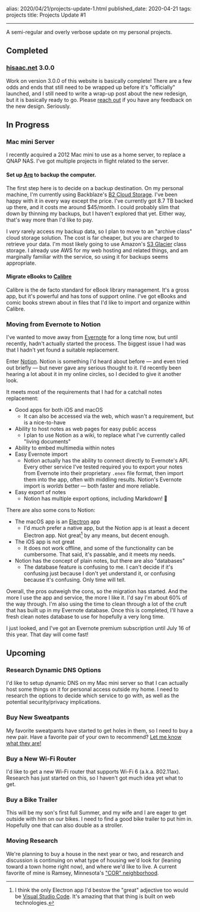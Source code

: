 alias: 2020/04/21/projects-update-1.html
published_date: 2020-04-21
tags: projects
title: Projects Update #1
___

A semi-regular and overly verbose update on my personal projects.

## Completed

### [hisaac.net](https://hisaac.net) 3.0.0

Work on version 3.0.0 of this website is basically complete! There are a few odds and ends that still need to be wrapped up before it's "officially" launched, and I still need to write a wrap-up post about the new redesign, but it is basically ready to go. Please [reach out](mailto:new-site-feedback@hisaac.net) if you have any feedback on the new design. Seriously.

## In Progress

### Mac mini Server

I recently acquired a 2012 Mac mini to use as a home server, to replace a QNAP NAS. I've got multiple projects in flight related to the server.

#### Set up [Arq](https://www.arqbackup.com) to backup the computer.

The first step here is to decide on a backup destination. On my personal machine, I'm currently using Backblaze's [B2 Cloud Storage](https://www.backblaze.com/b2/cloud-storage.html). I've been happy with it in every way except the price. I've currently got 8.7 TB backed up there, and it costs me around $45/month. I could probably slim that down by thinning my backups, but I haven't explored that yet. Either way, that's way more than I'd like to pay.

I _very_ rarely access my backup data, so I plan to move to an "archive class" cloud storage solution. The cost is far cheaper, but you are charged to retrieve your data. I'm most likely going to use Amazon's [S3 Glacier](https://aws.amazon.com/glacier/) class storage. I already use AWS for my web hosting and related things, and am marginally familiar with the service, so using it for backups seems appropriate.

#### Migrate eBooks to [Calibre](https://calibre-ebook.com)

Calibre is the de facto standard for eBook library management. It's a gross app, but it's powerful and has tons of support online. I've got eBooks and comic books strewn about in files that I'd like to import and organize within Calibre.

### Moving from Evernote to Notion

I've wanted to move away from [Evernote](https://evernote.com) for a long time now, but until recently, hadn't actually started the process. The biggest issue I had was that I hadn't yet found a suitable replacement.

Enter [Notion](https://notion.so). Notion is something I'd heard about before — and even tried out briefly — but never gave any serious thought to it. I'd recently been hearing a lot about it in my online circles, so I decided to give it another look.

It meets most of the requirements that I had for a catchall notes replacement:

- Good apps for both iOS and macOS
	- It can also be accessed via the web, which wasn't a requirement, but is a nice-to-have
- Ability to host notes as web pages for easy public access
	- I plan to use Notion as a wiki, to replace what I've currently called "living documents"
- Ability to embed multimedia within notes
- Easy Evernote import
	- Notion actually has the ability to connect directly to Evernote's API. Every other service I've tested required you to export your notes from Evernote into their proprietary `.enex` file format, then import them into the app, often with middling results. Notion's Evernote import is _worlds_ better — both faster and more reliable.
- Easy export of notes
	- Notion has multiple export options, including Markdown! 🎉

There are also some cons to Notion:

- The macOS app is an [Electron](https://www.electronjs.org) app
	- I'd _much_ prefer a native app, but the Notion app is at least a decent Electron app. Not great[^1] by any means, but decent enough.
- The iOS app is not great
	- It does not work offline, and some of the functionality can be cumbersome. That said, it's passable, and it meets my needs.
- Notion has the concept of plain notes, but there are also "databases"
	- The database feature is confusing to me. I can't decide if it's confusing just because I don't yet understand it, or confusing because it's confusing. Only time will tell.

Overall, the pros outweigh the cons, so the migration has started. And the more I use the app and service, the more I like it. I'd say I'm about 60% of the way through. I'm also using the time to clean through a lot of the cruft that has built up in my Evernote database. Once this is completed, I'll have a fresh clean notes database to use for hopefully a very long time.

I just looked, and I've got an Evernote premium subscription until July 16 of this year. That day will come fast!

## Upcoming

### Research Dynamic DNS Options

I'd like to setup dynamic DNS on my Mac mini server so that I can actually host some things on it for personal access outside my home. I need to research the options to decide which service to go with, as well as the potential security/privacy implications.

### Buy New Sweatpants

My favorite sweatpants have started to get holes in them, so I need to buy a new pair. Have a favorite pair of your own to recommend? [Let me know what they are!](mailto:sweatpants@hisaac.net)

### Buy a New Wi-Fi Router

I'd like to get a new Wi-Fi router that supports Wi-Fi 6 (a.k.a. 802.11ax). Research has just started on this, so I haven't got much idea yet what to get.

### Buy a Bike Trailer

This will be my son's first full Summer, and my wife and I are eager to get outside with him on our bikes. I need to find a good bike trailer to put him in. Hopefully one that can also double as a stroller.

### Moving Research

We're planning to buy a house in the next year or two, and research and discussion is continuing on what type of housing we'd look for (leaning toward a town home right now), and where we'd like to live. A current favorite of mine is Ramsey, Minnesota's ["COR" neighborhood](https://www.ci.ramsey.mn.us/531/The-COR).

[^1]: I think the only Electron app I'd bestow the "great" adjective too would be [Visual Studio Code](https://code.visualstudio.com). It's amazing that that thing is built on web technologies.
